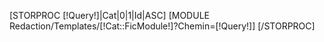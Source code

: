 [STORPROC [!Query!]|Cat|0|1|Id|ASC]
	[MODULE Redaction/Templates/[!Cat::FicModule!]?Chemin=[!Query!]]
[/STORPROC]
